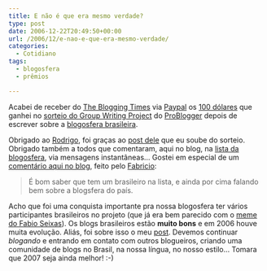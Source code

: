 ```yaml
---
title: E não é que era mesmo verdade?
type: post
date: 2006-12-22T20:49:50+00:00
url: /2006/12/e-nao-e-que-era-mesmo-verdade/
categories:
  - Cotidiano
tags:
  - blogosfera
  - prêmios

---
```

Acabei de receber do [The Blogging Times][1] via [Paypal][2] os [100 dólares][3] que ganhei no [sorteio do Group Writing Project][4] do [ProBlogger][5] depois de escrever sobre a [blogosfera brasileira][6].

Obrigado ao [Rodrigo][7], foi graças ao [post dele][8] que eu soube do sorteio. Obrigado também a todos que comentaram, aqui no blog, na [lista da blogosfera][9], via mensagens instantâneas… Gostei em especial de um [comentário aqui no blog][10], feito pelo [Fabricio][11]:

> É bom saber que tem um brasileiro na lista, e ainda por cima falando bem sobre a blogsfera do país.

Acho que foi uma conquista importante pra nossa blogosfera ter vários participantes brasileiros no projeto (que já era bem parecido com o [meme do Fabio Seixas][12]). Os blogs brasileiros estão **muito bons** e em 2006 houve muita evolução. Aliás, foi sobre isso o meu [post][6]. Devemos continuar _blogando_ e entrando em contato com outros blogueiros, criando uma comunidade de blogs no Brasil, na nossa língua, no nosso estilo… Tomara que 2007 seja ainda melhor! :-)

 [1]: http://www.thebloggingtimes.com/
 [2]: http://www.paypal.com/
 [3]: http://tiagomadeira.net/2006/12/22/ganhei-100-dolares/
 [4]: http://www.problogger.net/archives/2006/12/22/group-writing-project-winners-2/
 [5]: http://www.problogger.net/
 [6]: http://tiagomadeira.net/2006/12/21/a-blogosfera-brasileira-de-2006/
 [7]: http://www.blogajuda.com.br/
 [8]: http://www.blogajuda.com.br/2006/12/19/faca-uma-retrospectiva-ou-uma-analise-e-ganhe-premios/
 [9]: http://br.groups.yahoo.com/group/blogosfera/
 [10]: http://tiagomadeira.net/2006/12/22/ganhei-100-dolares/#comment-723
 [11]: http://fabricio.wordpress.com/
 [12]: http://blog.fabioseixas.com.br/archives/2006/12/2007.html

